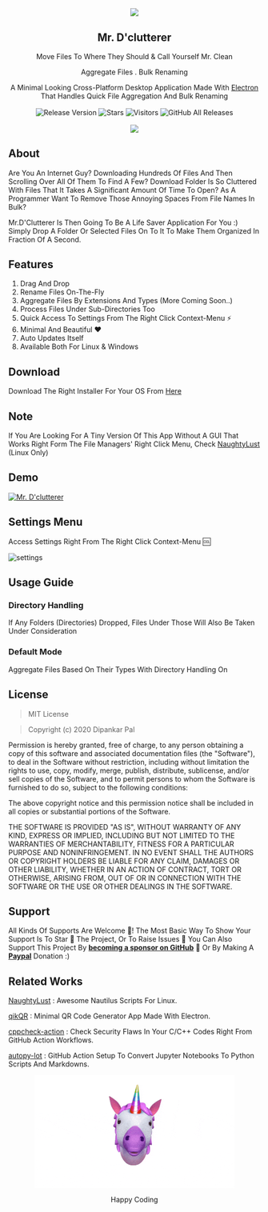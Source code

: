 <div align=center>
<p align=center><img src="./build/icons/icon256x256.png" width=200px align=center /></p>

<p align=center><h2 align=center> Mr. D'clutterer</h2></p>
<p align=center> Move Files To Where They Should & Call Yourself Mr. Clean </p>
<p align=center> Aggregate Files . Bulk Renaming </p>
<p align=center> A Minimal Looking Cross-Platform Desktop Application Made With <a href="https://electronjs.org"> Electron </a> That Handles Quick File Aggregation And Bulk Renaming</p>
<p align=center><img alt="Release Version" src="https://img.shields.io/github/v/release/deep5050/Mr.Dclutterer?style=flat" align=center></img>
<img alt="Stars" src="https://img.shields.io/github/stars/deep5050/Mr.Dclutterer?style=flat" align=center></img>

  <img align=center  src="https://visitor-badge.laobi.icu/badge?page_id=deep5050.Mr.Dclutterer" alt="Visitors">      
<img align=center alt="GitHub All Releases" src="https://img.shields.io/github/downloads/deep5050/Mr.Dclutterer/total?label=downloads&style=plastic">              
</p>
<p align=center><img align=center src="./screenshots/app-main.png">
</div>

## About

Are You An Internet Guy? Downloading Hundreds Of Files And Then Scrolling Over All Of Them To Find A Few?
Download Folder Is So Cluttered With Files That It Takes A Significant Amount Of Time To Open? 
As A Programmer Want To Remove Those Annoying Spaces From File Names In Bulk? 

Mr.D'Clutterer Is Then Going To Be A Life Saver Application For You :) Simply Drop A Folder Or Selected Files On To It To Make Them Organized In Fraction Of A Second.

## Features

1. Drag And Drop
2. Rename Files On-The-Fly
3. Aggregate Files By Extensions And Types (More Coming Soon..) 
4. Process Files Under Sub-Directories Too
5. Quick Access To Settings From The Right Click Context-Menu :zap:
6. Minimal And Beautiful :heart:
7. Auto Updates Itself
8. Available Both For Linux & Windows

## Download

Download The Right Installer For Your OS From [Here](https://github.com/deep5050/Mr.Dclutterer/releases/latest)

## Note

If You Are Looking For A Tiny Version Of This App Without A GUI That Works Right Form The File Managers' Right Click Menu, Check [NaughtyLust](https://github.com/deep5050/NaughtyLust) (Linux Only)

## Demo
 [![Mr. D'clutterer](./screenshots/youtube-demo.jpg)](https://www.youtube.com/embed/HZ6AtUOcP20 "Mr. D'clutterer")


## Settings Menu

Access Settings Right From The Right Click Context-Menu :cool:

![settings](./screenshots/settings.png)


## Usage Guide

### Directory Handling
If Any Folders (Directories) Dropped, Files Under Those Will Also Be Taken Under Consideration

### Default Mode

Aggregate Files Based On Their Types With Directory Handling On 

## License
>MIT License

>Copyright (c) 2020 Dipankar Pal

Permission is hereby granted, free of charge, to any person obtaining a copy
of this software and associated documentation files (the "Software"), to deal
in the Software without restriction, including without limitation the rights
to use, copy, modify, merge, publish, distribute, sublicense, and/or sell
copies of the Software, and to permit persons to whom the Software is
furnished to do so, subject to the following conditions:

The above copyright notice and this permission notice shall be included in all
copies or substantial portions of the Software.

THE SOFTWARE IS PROVIDED "AS IS", WITHOUT WARRANTY OF ANY KIND, EXPRESS OR
IMPLIED, INCLUDING BUT NOT LIMITED TO THE WARRANTIES OF MERCHANTABILITY,
FITNESS FOR A PARTICULAR PURPOSE AND NONINFRINGEMENT. IN NO EVENT SHALL THE
AUTHORS OR COPYRIGHT HOLDERS BE LIABLE FOR ANY CLAIM, DAMAGES OR OTHER
LIABILITY, WHETHER IN AN ACTION OF CONTRACT, TORT OR OTHERWISE, ARISING FROM,
OUT OF OR IN CONNECTION WITH THE SOFTWARE OR THE USE OR OTHER DEALINGS IN THE
SOFTWARE.



## Support


All Kinds Of Supports Are Welcome :raised_hands:! The Most Basic Way To Show Your Support Is To Star :star2: The Project, Or To Raise Issues :speech_balloon: You Can Also Support This Project By [**becoming a sponsor on GitHub**](https://github.com/sponsors/deep5050) :clap: Or By Making A [**Paypal**](https://paypal.me/deep5050) Donation :)


## Related Works
[NaughtyLust](https://github.com/deep5050/NaughtyLust) : Awesome Nautilus Scripts For Linux.

[qikQR](https://github.com/deep5050/qikQR) : Minimal QR Code Generator App Made With Electron.

[cppcheck-action](https://github.com/deep5050/cppcheck-action) : Check Security Flaws In Your C/C++ Codes Right From GitHub Action Workflows.

[autopy-lot](https://github.com/deep5050/autopy-lot) : GitHub Action Setup To Convert Jupyter Notebooks To Python Scripts And Markdowns.

<div align=center>
<p align=center><img align=center src="https://raw.githubusercontent.com/liyasthomas/templates/master/assets/logo.gif" alt="unicorn" width="400">
</p>
<p align=center>Happy Coding</p>
</div>
